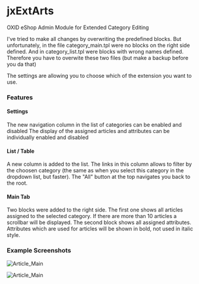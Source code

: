 # jxExtArts
OXID eShop Admin Module for Extended Category Editing

I've tried to make all changes by overwriting the predefined blocks. But unfortunately, in the file category_main.tpl were no blocks 
on the right side defined. And in category_list.tpl were blocks with wrong names defined. Therefore you have to overwite these two files 
(but make a backup before you da that)

The settings are allowing you to choose which of the extension you want to use.

### Features

#### Settings

The new navigation column in the list of categories can be enabled and disabled
The display of the assigned articles and attributes can be individually enabled and disabled

#### List / Table

A new column is added to the list. The links in this column allows to filter by the choosen category (the same as when you select this 
category in the dropdown list, but faster). The "All" button at the top navigates you back to the root.

#### Main Tab

Two blocks were added to the right side. The first one shows all articles assigned to the selected category. If there are more than 
10 articles a scrollbar will be displayed. 
The second block shows all assigned attributes. Attributes which are used for articles will be shown in bold, not used in italic style.

### Example Screenshots

![Article_Main](https://raw.github.com/job963/jxExtCats/master/docs/img/jxExtCats-List.png)

![Article_Main](https://raw.github.com/job963/jxExtCats/master/docs/img/jxExtCats-Main.png)
